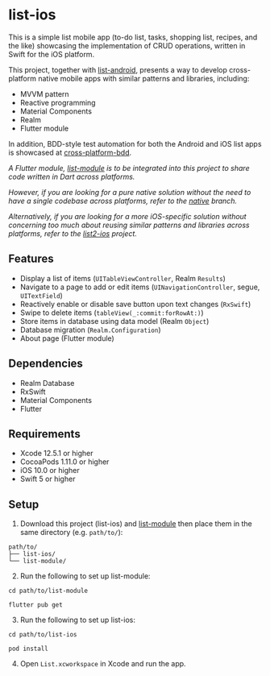 # list-ios
This is a simple list mobile app 
(to-do list, tasks, shopping list, recipes, and the like) 
showcasing the implementation of CRUD operations, 
written in Swift for the iOS platform.

This project, 
together with [list-android](https://github.com/cyliong/list-android), 
presents a way to develop cross-platform native mobile apps 
with similar patterns and libraries, including:
- MVVM pattern
- Reactive programming
- Material Components
- Realm
- Flutter module

In addition, BDD-style test automation 
for both the Android and iOS list apps is showcased at 
[cross-platform-bdd](https://github.com/cyliong/cross-platform-bdd).

*A Flutter module, [list-module](https://github.com/cyliong/list-module)
is to be integrated into this project to share code written in Dart
across platforms.*

*However, if you are looking for a pure native solution 
without the need to have a single codebase across platforms, refer to 
the [native](https://github.com/cyliong/list-ios/tree/native) branch.*

*Alternatively, if you are looking for a more iOS-specific solution 
without concerning too much about reusing similar patterns 
and libraries across platforms, refer to 
the [list2-ios](https://github.com/cyliong/list2-ios) project.*

## Features
- Display a list of items (`UITableViewController`, Realm `Results`)
- Navigate to a page to add or edit items 
  (`UINavigationController`, segue, `UITextField`)
- Reactively enable or disable save button upon text changes (`RxSwift`)
- Swipe to delete items (`tableView(_:commit:forRowAt:)`)
- Store items in database using data model (Realm `Object`)
- Database migration (`Realm.Configuration`)
- About page (Flutter module)

## Dependencies
- Realm Database
- RxSwift
- Material Components
- Flutter

## Requirements
- Xcode 12.5.1 or higher
- CocoaPods 1.11.0 or higher
- iOS 10.0 or higher
- Swift 5 or higher

## Setup
1. Download this project (list-ios) and 
   [list-module](https://github.com/cyliong/list-module) 
   then place them in the same directory (e.g. `path/to/`):
```
path/to/
├── list-ios/
└── list-module/
```
2. Run the following to set up list-module:
```
cd path/to/list-module
```
```
flutter pub get
```
3. Run the following to set up list-ios:
```
cd path/to/list-ios
```
```
pod install
```
4. Open `List.xcworkspace` in Xcode and run the app.
